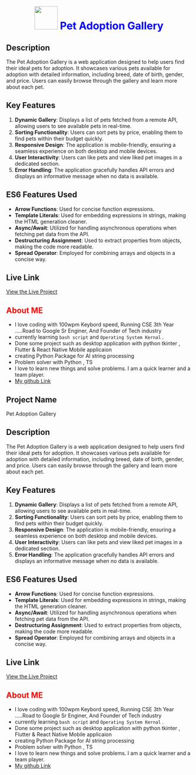 # <h1 style="text-align: center;color:blue;"><img src="https://encrypted-tbn0.gstatic.com/images?q=tbn:ANd9GcR7u4_Ku6LXW3fnAG462cKAY1YL5mMW1QSKZw&s" style="width:63px;"> <span style="text-align: center;color:blue;">Pet Adoption Gallery</span></h1>

## Description
The Pet Adoption Gallery is a web application designed to help users find their ideal pets for adoption. It showcases various pets available for adoption with detailed information, including breed, date of birth, gender, and price. Users can easily browse through the gallery and learn more about each pet.

## Key Features
1. **Dynamic Gallery**: Displays a list of pets fetched from a remote API, allowing users to see available pets in real-time.
2. **Sorting Functionality**: Users can sort pets by price, enabling them to find pets within their budget quickly.
3. **Responsive Design**: The application is mobile-friendly, ensuring a seamless experience on both desktop and mobile devices.
4. **User Interactivity**: Users can like pets and view liked pet images in a dedicated section.
5. **Error Handling**: The application gracefully handles API errors and displays an informative message when no data is available.

## ES6 Features Used
- **Arrow Functions**: Used for concise function expressions.
- **Template Literals**: Used for embedding expressions in strings, making the HTML generation cleaner.
- **Async/Await**: Utilized for handling asynchronous operations when fetching pet data from the API.
- **Destructuring Assignment**: Used to extract properties from objects, making the code more readable.
- **Spread Operator**: Employed for combining arrays and objects in a concise way.

## Live Link
[View the Live Project](https://https://ilovepet.netlify.app/)


## <span style="color:red;">About ME</span>
- I love coding with 100wpm Keybord speed, Running CSE 3th Year .....Road to Google Sr Enginer, And Founder of Tech industry 
- currently learning `bash script` and `Operating System Kernal` .
- Done some project such as desktop application with python tkinter , Flutter & React Native Mobile applicaion
- creating Python Package for AI string processing
- Problem solver with Python , TS
- I love to learn new things and solve problems. I am a quick learner and a team player.
- [My github Link](https://github.com/mozaddedalfeshani)

## Project Name
Pet Adoption Gallery

## Description
The Pet Adoption Gallery is a web application designed to help users find their ideal pets for adoption. It showcases various pets available for adoption with detailed information, including breed, date of birth, gender, and price. Users can easily browse through the gallery and learn more about each pet.

## Key Features
1. **Dynamic Gallery**: Displays a list of pets fetched from a remote API, allowing users to see available pets in real-time.
2. **Sorting Functionality**: Users can sort pets by price, enabling them to find pets within their budget quickly.
3. **Responsive Design**: The application is mobile-friendly, ensuring a seamless experience on both desktop and mobile devices.
4. **User Interactivity**: Users can like pets and view liked pet images in a dedicated section.
5. **Error Handling**: The application gracefully handles API errors and displays an informative message when no data is available.

## ES6 Features Used
- **Arrow Functions**: Used for concise function expressions.
- **Template Literals**: Used for embedding expressions in strings, making the HTML generation cleaner.
- **Async/Await**: Utilized for handling asynchronous operations when fetching pet data from the API.
- **Destructuring Assignment**: Used to extract properties from objects, making the code more readable.
- **Spread Operator**: Employed for combining arrays and objects in a concise way.

## Live Link
[View the Live Project](https://https://ilovepet.netlify.app/)


## <span style="color:red;">About ME</span>
- I love coding with 100wpm Keybord speed, Running CSE 3th Year .....Road to Google Sr Enginer, And Founder of Tech industry 
- currently learning `bash script` and `Operating System Kernal` .
- Done some project such as desktop application with python tkinter , Flutter & React Native Mobile applicaion
- creating Python Package for AI string processing
- Problem solver with Python , TS
- I love to learn new things and solve problems. I am a quick learner and a team player.
- [My github Link](https://github.com/mozaddedalfeshani)